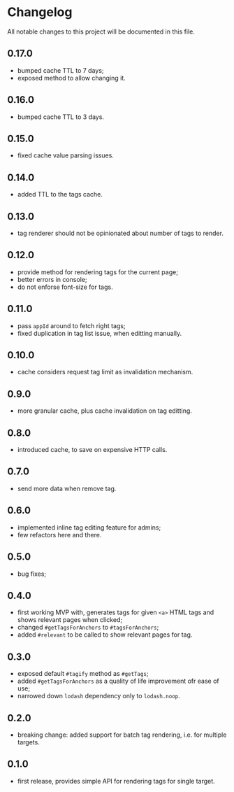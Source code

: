 # Changelog
All notable changes to this project will be documented in this file.

## 0.17.0
 - bumped cache TTL to 7 days;
 - exposed method to allow changing it.

## 0.16.0
 - bumped cache TTL to 3 days.

## 0.15.0
 - fixed cache value parsing issues.

## 0.14.0
 - added TTL to the tags cache.

## 0.13.0
 - tag renderer should not be opinionated about number of tags to render.

## 0.12.0
 - provide method for rendering tags for the current page;
 - better errors in console;
 - do not enforse font-size for tags.

## 0.11.0
 - pass `appId` around to fetch right tags;
 - fixed duplication in tag list issue, when editting manually.

## 0.10.0
 - cache considers request tag limit as invalidation mechanism.

## 0.9.0
 - more granular cache, plus cache invalidation on tag editting.

## 0.8.0
 - introduced cache, to save on expensive HTTP calls.

## 0.7.0
 - send more data when remove tag.

## 0.6.0
 - implemented inline tag editing feature for admins;
 - few refactors here and there.

## 0.5.0
 - bug fixes;

## 0.4.0
 - first working MVP with, generates tags for given `<a>` HTML tags and shows relevant pages when clicked;
 - changed `#getTagsForAnchors` to `#tagsForAnchors`;
 - added `#relevant` to be called to show relevant pages for tag.

## 0.3.0
 - exposed default `#tagify` method as `#getTags`;
 - added `#getTagsForAnchors` as a quality of life improvement ofr ease of use;
 - narrowed down `lodash` dependency only to `lodash.noop`.

## 0.2.0
 - breaking change: added support for batch tag rendering, i.e. for multiple targets.

## 0.1.0
 - first release, provides simple API for rendering tags for single target.